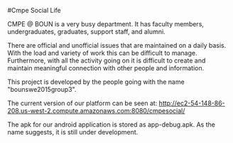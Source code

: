 
#Cmpe Social Life

CMPE @ BOUN is a very busy department. It has faculty members, undergraduates, graduates, support staff, and alumni.

There are official and unofficial issues that are maintained on a daily basis. With the load and variety of work this can be difficult to manage. Furthermore, with all the activity going on it is difficult to create and maintain meaningful connection with other people and information.

This project is developed by the people going with the name "bounswe2015group3".

The current version of our platform can be seen at:
http://ec2-54-148-86-208.us-west-2.compute.amazonaws.com:8080/cmpesocial/

The apk for our android application is stored as app-debug.apk. As the name suggests, it is still under development.